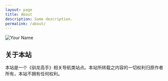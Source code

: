 ```yaml
---
layout: page
title: About
description: Some description.
permalink: /about/
---
```


<img itemprop="image" class="img-rounded" src="http://res.cloudinary.com/dm7h7e8xj/image/upload/c_fill,h_200,w_200/v1504971955/neo_ruqszk.jpg" alt="Your Name">

## 关于本站

本站是一个《驯龙高手》相关导航类站点。本站所转载之内容的一切权利归原作者所有，本站不拥有任何权利。

